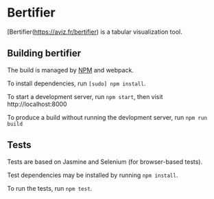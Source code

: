 Bertifier
=========

[Bertifier(https://aviz.fr/bertifier) is a tabular visualization tool.

## Building bertifier

The build is managed by [NPM](https://www.npmjs.com/) and webpack.

To install dependencies, run `[sudo] npm install`.

To start a development server, run `npm start`, then visit http://localhost:8000

To produce a build without running the devlopment server, run `npm run build`

## Tests

Tests are based on Jasmine and Selenium (for browser-based tests).

Test dependencies may be installed by running `npm install`.

To run the tests, run `npm test`.
